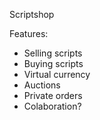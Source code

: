 Scriptshop

Features:

- Selling scripts
- Buying scripts
- Virtual currency
- Auctions
- Private orders
- Colaboration?
